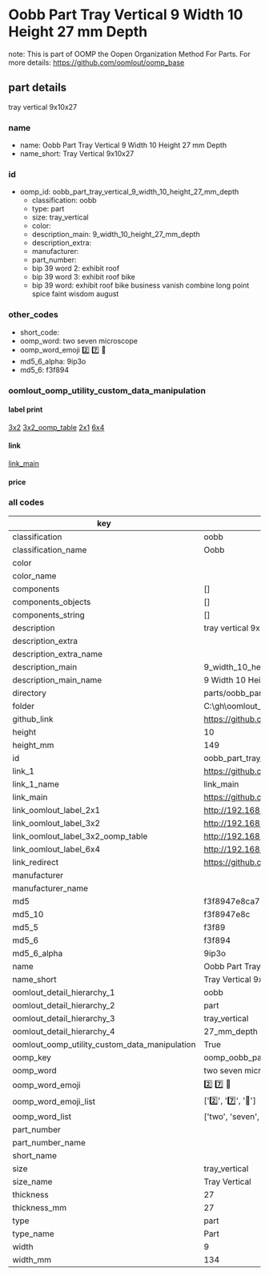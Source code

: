 # Oobb Part Tray Vertical 9 Width 10 Height 27 mm Depth  

note: This is part of OOMP the Oopen Organization Method For Parts. For more details: https://github.com/oomlout/oomp_base

##  part details
  



tray vertical 9x10x27



### name
* name: Oobb Part Tray Vertical 9 Width 10 Height 27 mm Depth
* name_short: Tray Vertical 9x10x27 
### id
* oomp_id: oobb_part_tray_vertical_9_width_10_height_27_mm_depth
  * classification: oobb
  * type: part
  * size: tray_vertical
  * color: 
  * description_main: 9_width_10_height_27_mm_depth
  * description_extra: 
  * manufacturer: 
  * part_number: 
  * bip 39 word 2: exhibit roof
  * bip 39 word 3: exhibit roof bike
  * bip 39 word: exhibit roof bike business vanish combine long point spice faint wisdom august

### other_codes
* short_code: 
* oomp_word: two seven microscope
* oomp_word_emoji :two: :seven: :microscope:
* md5_6_alpha: 9ip3o
* md5_6: f3f894






### oomlout_oomp_utility_custom_data_manipulation
#### label print
[3x2](http://192.168.1.245:1112/?label=oomp%209ip3o)
[3x2_oomp_table](http://192.168.1.108:1112/?label=oomp%209ip3o)
[2x1](http://192.168.1.242:1112/?label=oomp%209ip3o)
[6x4](http://192.168.1.55:1112/?label=oomp%209ip3o)    

#### link

[link_main](https://github.com/oomlout/oomlout_oobb_version_4_generated_parts/tree/main/navigation_oomp/oobb/part/tray_vertical/9_width_10_height_27_mm_depth/part)                              

#### price







### all codes 
| key | value |  
| --- | --- |  
| classification | oobb |  
| classification_name | Oobb |  
| color |  |  
| color_name |  |  
| components | [] |  
| components_objects | [] |  
| components_string | [] |  
| description | tray vertical 9x10x27 |  
| description_extra |  |  
| description_extra_name |  |  
| description_main | 9_width_10_height_27_mm_depth |  
| description_main_name | 9 Width 10 Height 27 mm Depth |  
| directory | parts/oobb_part_tray_vertical_9_width_10_height_27_mm_depth |  
| folder | C:\gh\oomlout_oobb_version_4_generated_parts\parts\oobb_part_tray_vertical_9_width_10_height_27_mm_depth |  
| github_link | https://github.com/oomlout/oomlout_oomp_part_src/tree/main/parts/oobb_part_tray_vertical_9_width_10_height_27_mm_depth |  
| height | 10 |  
| height_mm | 149 |  
| id | oobb_part_tray_vertical_9_width_10_height_27_mm_depth |  
| link_1 | https://github.com/oomlout/oomlout_oobb_version_4_generated_parts/tree/main/navigation_oomp/oobb/part/tray_vertical/9_width_10_height_27_mm_depth/part |  
| link_1_name | link_main |  
| link_main | https://github.com/oomlout/oomlout_oobb_version_4_generated_parts/tree/main/navigation_oomp/oobb/part/tray_vertical/9_width_10_height_27_mm_depth/part |  
| link_oomlout_label_2x1 | http://192.168.1.242:1112/?label=oomp%209ip3o |  
| link_oomlout_label_3x2 | http://192.168.1.245:1112/?label=oomp%209ip3o |  
| link_oomlout_label_3x2_oomp_table | http://192.168.1.108:1112/?label=oomp%209ip3o |  
| link_oomlout_label_6x4 | http://192.168.1.55:1112/?label=oomp%209ip3o |  
| link_redirect | https://github.com/oomlout/oomlout_oobb_version_4_generated_parts/tree/main/parts/oobb_tray_vertical_09_10_27 |  
| manufacturer |  |  
| manufacturer_name |  |  
| md5 | f3f8947e8ca75078b7f8a1f02c6eea7c |  
| md5_10 | f3f8947e8c |  
| md5_5 | f3f89 |  
| md5_6 | f3f894 |  
| md5_6_alpha | 9ip3o |  
| name | Oobb Part Tray Vertical 9 Width 10 Height 27 mm Depth |  
| name_short | Tray Vertical 9x10x27  |  
| oomlout_detail_hierarchy_1 | oobb |  
| oomlout_detail_hierarchy_2 | part |  
| oomlout_detail_hierarchy_3 | tray_vertical |  
| oomlout_detail_hierarchy_4 | 27_mm_depth |  
| oomlout_oomp_utility_custom_data_manipulation | True |  
| oomp_key | oomp_oobb_part_tray_vertical_9_width_10_height_27_mm_depth |  
| oomp_word | two seven microscope |  
| oomp_word_emoji | :two: :seven: :microscope: |  
| oomp_word_emoji_list | [':two:', ':seven:', ':microscope:'] |  
| oomp_word_list | ['two', 'seven', 'microscope'] |  
| part_number |  |  
| part_number_name |  |  
| short_name |  |  
| size | tray_vertical |  
| size_name | Tray Vertical |  
| thickness | 27 |  
| thickness_mm | 27 |  
| type | part |  
| type_name | Part |  
| width | 9 |  
| width_mm | 134 |  
